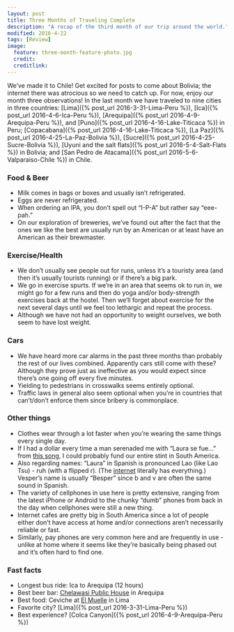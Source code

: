 ```yaml
---
layout: post
title: Three Months of Traveling Complete
description: "A recap of the third month of our trip around the world."
modified: 2016-4-22
tags: [Review]
image:
  feature: three-month-feature-photo.jpg
  credit: 
  creditlink: 
---
```


We’ve made it to Chile! Get excited for posts to come about Bolivia; the internet there was atrocious so we need to catch up. For now, enjoy our month three observations! In the last month we have traveled to nine cities in three countries: [Lima]({% post_url 2016-3-31-Lima-Peru %}), [Ica]({% post_url 2016-4-6-Ica-Peru %}), [Arequipa]({% post_url 2016-4-9-Arequipa-Peru %}), and [Puno]({% post_url 2016-4-16-Lake-Titicaca %}) in Peru; [Copacabana]({% post_url 2016-4-16-Lake-Titicaca %}), [La Paz]({% post_url 2016-4-25-La-Paz-Bolivia %}), [Sucre]({% post_url 2016-4-25-Sucre-Bolivia %}), [Uyuni and the salt flats]({% post_url 2016-5-4-Salt-Flats %}) in Bolivia; and [San Pedro de Atacama]({% post_url 2016-5-6-Valparaiso-Chile %}) in Chile. 

### Food & Beer

- Milk comes in bags or boxes and usually isn’t refrigerated.
- Eggs are never refrigerated.
- When ordering an IPA, you don’t spell out “I-P-A” but rather say “eee-pah.”
- On our exploration of breweries, we’ve found out after the fact that the ones we like the best are usually run by an American or at least have an American as their brewmaster. 

### Exercise/Health

- We don’t usually see people out for runs, unless it’s a touristy area (and then it’s usually tourists running) or if there’s a big park.
- We go in exercise spurts. If we’re in an area that seems ok to run in, we might go for a few runs and then do yoga and/or body-strength exercises back at the hostel. Then we’ll forget about exercise for the next several days until we feel too lethargic and repeat the process.
- Although we have not had an opportunity to weight ourselves, we both seem to have lost weight.

### Cars

- We have heard more car alarms in the past three months than probably the rest of our lives combined. Apparently cars still come with these? Although they prove just as ineffective as you would expect since there’s one going off every five minutes.
- Yielding to pedestrians in crosswalks seems entirely optional.
- Traffic laws in general also seem optional when you’re in countries that can’t/don’t enforce them since bribery is commonplace. 

### Other things

- Clothes wear through a lot faster when you’re wearing the same things every single day.
- If I had a dollar every time a man serenaded me with “Laura se fue...” from [this song](https://www.youtube.com/watch?v=DAIxrSvq6bo), I could probably fund our entire stint in South America. 
- Also regarding names: “Laura” in Spanish is pronounced Lao (like Lao Tsu) - ruh (with a flipped r). (The [internet](https://youtu.be/kFS1cSMo4mI?t=4) literally has everything.) Vesper’s name is usually “Besper” since b and v are often the same sound in Spanish.  
- The variety of cellphones in use here is pretty extensive, ranging from the latest iPhone or Android to the chunky “dumb” phones from back in the day when cellphones were still a new thing.
- Internet cafes are pretty big in South America since a lot of people either don’t have access at home and/or connections aren’t necessarily reliable or fast.
- Similarly, pay phones are very common here and are frequently in use - unlike at home where it seems like they’re basically being phased out and it’s often hard to find one.

### Fast facts

- Longest bus ride: Ica to Arequipa (12 hours)
- Best beer bar: [Chelawasi Public House](https://www.facebook.com/Chelawasi/) in Arequipa
- Best food: Ceviche at [El Muelle](https://www.facebook.com/ElMuelleDeBarranco/?rf=233098383378508) in Lima 
- Favorite city? [Lima]({% post_url 2016-3-31-Lima-Peru %})
- Best experience? [Colca Canyon]({% post_url 2016-4-9-Arequipa-Peru %})
